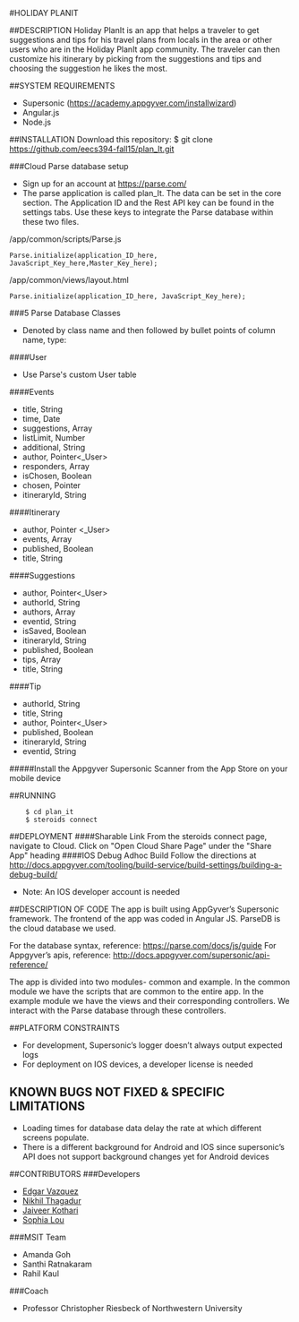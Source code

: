 #HOLIDAY PLANIT

##DESCRIPTION
Holiday PlanIt is an app that helps a traveler to get suggestions and tips for his travel plans from locals in the area or other users who are in the Holiday PlanIt app community. 
The traveler can then customize his itinerary by picking from the suggestions and tips and choosing the suggestion he likes the most.

##SYSTEM REQUIREMENTS
* Supersonic  (https://academy.appgyver.com/installwizard)
* Angular.js 
* Node.js

##INSTALLATION
    Download this repository:
    $ git clone https://github.com/eecs394-fall15/plan_It.git
    
    
###Cloud Parse database setup 
* Sign up for an account at https://parse.com/
* The parse application is called plan_It. The data can be set in the core section.
The Application ID and the Rest API key can be found in the settings tabs. Use these keys to integrate the Parse database within these two files. 

/app/common/scripts/Parse.js
```
Parse.initialize(application_ID_here, JavaScript_Key_here,Master_Key_here); 
```

/app/common/views/layout.html
```
Parse.initialize(application_ID_here, JavaScript_Key_here);
```

###5 Parse Database Classes
- Denoted by class name and then followed by bullet points of column name, type:

####User
- Use Parse's custom User table

####Events
- title, String
- time, Date
- suggestions, Array
- listLimit, Number
- additional, String
- author, Pointer<_User>
- responders, Array
- isChosen, Boolean
- chosen, Pointer<Suggestions>
- itineraryId, String

####Itinerary
- author, Pointer <_User>
- events, Array
- published, Boolean
- title, String

####Suggestions
- author, Pointer<_User>
- authorId, String
- authors, Array
- eventid, String
- isSaved, Boolean
- itineraryId, String
- published, Boolean
- tips, Array
- title, String

####Tip
- authorId, String
- title, String
- author, Pointer<_User>
- published, Boolean
- itineraryId, String
- eventid, String

#####Install the Appgyver Supersonic Scanner from the App Store on your mobile device

##RUNNING
```
    $ cd plan_it
    $ steroids connect 
```

##DEPLOYMENT
####Sharable Link
From the steroids connect page, navigate to Cloud. Click on "Open Cloud Share Page" under the "Share App" heading
####IOS Debug Adhoc Build
Follow the directions at http://docs.appgyver.com/tooling/build-service/build-settings/building-a-debug-build/
* Note: An IOS developer account is needed

##DESCRIPTION OF CODE
The app is built using AppGyver’s Supersonic framework. The frontend of the app was coded in Angular JS. ParseDB is the cloud database we used. 


For the database syntax, reference: https://parse.com/docs/js/guide
For Appgyver’s apis, reference: http://docs.appgyver.com/supersonic/api-reference/

The app is divided into two modules- common and example. In the common module we have the scripts that are common to the entire app. In the example module we have the views and their corresponding controllers. We interact with the Parse database through these controllers. 

##PLATFORM CONSTRAINTS
* For development, Supersonic’s logger doesn’t always output expected logs 
* For deployment on IOS devices, a developer license is needed 

## KNOWN BUGS NOT FIXED & SPECIFIC LIMITATIONS
* Loading times for database data delay the rate at which different screens populate. 
* There is a different background for Android and IOS since supersonic’s API does not support background changes yet for Android devices
 
##CONTRIBUTORS
###Developers
* [Edgar Vazquez](https://github.com/evz9)
* [Nikhil Thagadur](https://github.com/NikhilThagadur)
* [Jaiveer Kothari](https://github.com/jaiveerkothari)
* [Sophia Lou](https://github.com/sophialou)

###MSIT Team
* Amanda Goh
* Santhi Ratnakaram
* Rahil Kaul

###Coach
* Professor Christopher Riesbeck of Northwestern University



	
